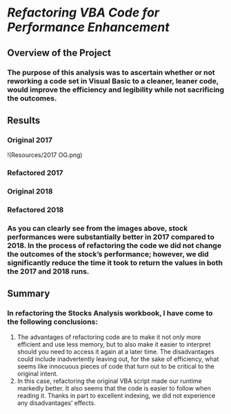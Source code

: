 # **_Refactoring VBA Code for Performance Enhancement_**

## **Overview of the Project**

### The purpose of this analysis was to ascertain whether or not reworking a code set in Visual Basic to a cleaner, leaner code, would improve the efficiency and legibility while not sacrificing the outcomes.

## **Results**

### Original 2017
!(Resources/2017 OG.png)
### Refactored 2017

### Original 2018

### Refactored 2018 


### As you can clearly see from the images above, stock performances were substantially better in 2017 compared to 2018. In the process of refactoring the code we did not change the outcomes of the stock’s performance; however, we did significantly reduce the time it took to return the values in both the 2017 and 2018 runs.

## **Summary**

### In refactoring the Stocks Analysis workbook, I have come to the following conclusions:
1)	The advantages of refactoring code are to make it not only more efficient and use less memory, but to also make it easier to interpret should you need to access it again at a later time. The disadvantages could include inadvertently leaving out, for the sake of efficiency, what seems like innocuous pieces of code that turn out to be critical to the original intent.
2)	In this case, refactoring the original VBA script made our runtime markedly better. It also seems that the code is easier to follow when reading it. Thanks in part to excellent indexing, we did not experience any disadvantages’ effects.
